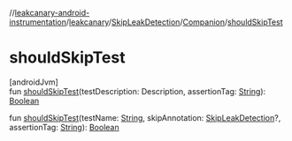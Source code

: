//[leakcanary-android-instrumentation](../../../../index.md)/[leakcanary](../../index.md)/[SkipLeakDetection](../index.md)/[Companion](index.md)/[shouldSkipTest](should-skip-test.md)

# shouldSkipTest

[androidJvm]\
fun [shouldSkipTest](should-skip-test.md)(testDescription: Description, assertionTag: [String](https://kotlinlang.org/api/latest/jvm/stdlib/kotlin/-string/index.html)): [Boolean](https://kotlinlang.org/api/latest/jvm/stdlib/kotlin/-boolean/index.html)

fun [shouldSkipTest](should-skip-test.md)(testName: [String](https://kotlinlang.org/api/latest/jvm/stdlib/kotlin/-string/index.html), skipAnnotation: [SkipLeakDetection](../index.md)?, assertionTag: [String](https://kotlinlang.org/api/latest/jvm/stdlib/kotlin/-string/index.html)): [Boolean](https://kotlinlang.org/api/latest/jvm/stdlib/kotlin/-boolean/index.html)
